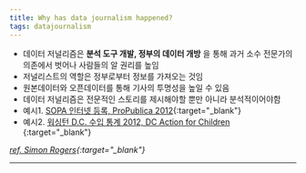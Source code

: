 ```yaml
---
title: Why has data journalism happened?
tags: datajournalism
---
```


- 데이터 저널리즘은 **분석 도구 개발, 정부의 데이터 개방** 을 통해 과거 소수 전문가의 의존에서 벗어나 사람들의 알 권리를 높임
- 저널리스트의 역할은 정부로부터 정보를 가져오는 것임
- 원본데이터와 오픈데이터를 통해 기사의 투명성을 높일 수 있음
- 데이터 저널리즘은 전문적인 스토리를 제시해야할 뿐만 아니라 분석적이어야함
- 예시1. [SOPA 인터넷 등록, ProPublica 2012](https://projects.propublica.org/sopa/){:target="_blank"}
- 예시2. [워싱턴 D.C. 수입 통계 2012, DC Action for Children ](http://datatools.dcactionforchildren.org/){:target="_blank"}

*[ref. Simon Rogers](https://datajournalism.com/watch/doing-journalism-with-data-first-steps-skills-and-tools/data-journalism-in-the-newsroom/what-is-data-journalism){:target="_blank"}*

---
